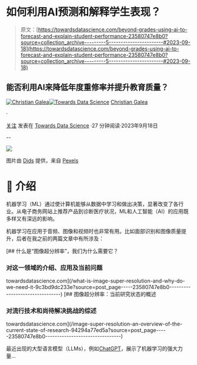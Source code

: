 # 如何利用AI预测和解释学生表现？

> 原文：[https://towardsdatascience.com/beyond-grades-using-ai-to-forecast-and-explain-student-performance-23580747e8b0?source=collection_archive---------5-----------------------#2023-09-18](https://towardsdatascience.com/beyond-grades-using-ai-to-forecast-and-explain-student-performance-23580747e8b0?source=collection_archive---------5-----------------------#2023-09-18)

## 能否利用AI来降低年度重修率并提升教育质量？

[](https://medium.com/@chrisgalea?source=post_page-----23580747e8b0--------------------------------)[![Christian Galea](../Images/1e4e32ce529f7694422f130897eb071b.png)](https://medium.com/@chrisgalea?source=post_page-----23580747e8b0--------------------------------)[](https://towardsdatascience.com/?source=post_page-----23580747e8b0--------------------------------)[![Towards Data Science](../Images/a6ff2676ffcc0c7aad8aaf1d79379785.png)](https://towardsdatascience.com/?source=post_page-----23580747e8b0--------------------------------) [Christian Galea](https://medium.com/@chrisgalea?source=post_page-----23580747e8b0--------------------------------)

·

[关注](https://medium.com/m/signin?actionUrl=https%3A%2F%2Fmedium.com%2F_%2Fsubscribe%2Fuser%2Fa9be78db0c9b&operation=register&redirect=https%3A%2F%2Ftowardsdatascience.com%2Fbeyond-grades-using-ai-to-forecast-and-explain-student-performance-23580747e8b0&user=Christian+Galea&userId=a9be78db0c9b&source=post_page-a9be78db0c9b----23580747e8b0---------------------post_header-----------) 发表在 [Towards Data Science](https://towardsdatascience.com/?source=post_page-----23580747e8b0--------------------------------) ·27 分钟阅读·2023年9月18日[](https://medium.com/m/signin?actionUrl=https%3A%2F%2Fmedium.com%2F_%2Fvote%2Ftowards-data-science%2F23580747e8b0&operation=register&redirect=https%3A%2F%2Ftowardsdatascience.com%2Fbeyond-grades-using-ai-to-forecast-and-explain-student-performance-23580747e8b0&user=Christian+Galea&userId=a9be78db0c9b&source=-----23580747e8b0---------------------clap_footer-----------)

--

[](https://medium.com/m/signin?actionUrl=https%3A%2F%2Fmedium.com%2F_%2Fbookmark%2Fp%2F23580747e8b0&operation=register&redirect=https%3A%2F%2Ftowardsdatascience.com%2Fbeyond-grades-using-ai-to-forecast-and-explain-student-performance-23580747e8b0&source=-----23580747e8b0---------------------bookmark_footer-----------)![](../Images/c7ed926388535f0bf6b0c61eb4495e82.png)

图片由 [Dids](https://www.pexels.com/@didsss/) 提供，来自 [Pexels](https://www.pexels.com/photo/photo-of-empty-class-room-2675061/)

# 👋 介绍

机器学习（ML）通过使计算机能够从数据中学习和做出决策，显著改变了各行业。从电子商务网站上推荐产品到诊断医疗状况，ML和人工智能（AI）的应用既多样又有深远的影响。

机器学习在应用于音频、图像和视频时也非常有用。比如面部识别和图像质量提升，后者在我之前的两篇文章中有所涉及：

[](/what-is-image-super-resolution-and-why-do-we-need-it-9c3bd9dc233e?source=post_page-----23580747e8b0--------------------------------) [## 什么是“图像超分辨率”，我们为什么需要它？

### 对这一领域的介绍、应用及当前问题

towardsdatascience.com](/what-is-image-super-resolution-and-why-do-we-need-it-9c3bd9dc233e?source=post_page-----23580747e8b0--------------------------------) [](/image-super-resolution-an-overview-of-the-current-state-of-research-94294a77ed5a?source=post_page-----23580747e8b0--------------------------------) [## 图像超分辨率：当前研究状态的概述

### 对流行技术和尚待解决挑战的综述

towardsdatascience.com](/image-super-resolution-an-overview-of-the-current-state-of-research-94294a77ed5a?source=post_page-----23580747e8b0--------------------------------)

最近出现的大型语言模型（LLMs），例如[ChatGPT](https://chat.openai.com/)，展示了机器学习的强大力量…
